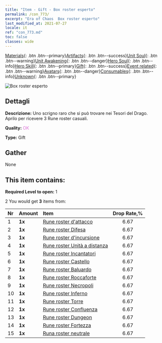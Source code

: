 ```yaml
---
title: "Item - Gift - Box roster esperto"
permalink: /con_773/
excerpt: "Era of Chaos  Box roster esperto"
last_modified_at: 2021-07-27
locale: it
ref: "con_773.md"
toc: false
classes: wide
---
```

 [Materials](/ItemsIT/){: .btn .btn--primary}[Artifacts](/ItemsIT/Artifacts/){: .btn .btn--success}[Unit Soul](/ItemsIT/UnitSoul/){: .btn .btn--warning}[Unit Awakening](/ItemsIT/UnitAwakening/){: .btn .btn--danger}[Hero Soul](/ItemsIT/HeroSoul/){: .btn .btn--info}[Hero Skill](/ItemsIT/HeroSkill/){: .btn .btn--primary}[Gift](/ItemsIT/Gift/){: .btn .btn--success}[Event related](/ItemsIT/Events/){: .btn .btn--warning}[Avatars](/ItemsIT/Avatars/){: .btn .btn--danger}[Consumables](/ItemsIT/Consumables/){: .btn .btn--info}[Unknown](/ItemsIT/Unknown/){: .btn .btn--primary}

 ![Box roster esperto](/images/t/i_tujianhezi3.png)

## Dettagli
 **Descrizione:** Uno scrigno raro che si può trovare nei Tesori del Drago. Aprilo per ricevere 3 Rune roster casuali.

 **Quality:** <span style="color: #DA70D6">OK</span>

 **Type:** Gift

## Gather

  None

## This item contains:

 **Required Level to open:** 1

 2 You would get **3** items  from:

  | Nr | Amount |     Item    | Drop Rate,% |
  |:---|:-------|:------------|:---------:|
  | 1 |  **1x** | [Rune roster d'attacco](/ItemsIT/con_734/) | 6.67 | 
  | 2 |  **1x** | [Rune roster Difesa](/ItemsIT/con_739/) | 6.67 | 
  | 3 |  **1x** | [Rune roster d'incursione](/ItemsIT/con_741/) | 6.67 | 
  | 4 |  **1x** | [Rune roster Unità a distanza](/ItemsIT/con_742/) | 6.67 | 
  | 5 |  **1x** | [Rune roster Incantatori](/ItemsIT/con_746/) | 6.67 | 
  | 6 |  **1x** | [Rune roster Castello](/ItemsIT/con_752/) | 6.67 | 
  | 7 |  **1x** | [Rune roster Baluardo](/ItemsIT/con_753/) | 6.67 | 
  | 8 |  **1x** | [Rune roster Roccaforte](/ItemsIT/con_754/) | 6.67 | 
  | 9 |  **1x** | [Rune roster Necropoli](/ItemsIT/con_755/) | 6.67 | 
  | 10 |  **1x** | [Rune roster Inferno](/ItemsIT/con_777/) | 6.67 | 
  | 11 |  **1x** | [Rune roster Torre](/ItemsIT/con_785/) | 6.67 | 
  | 12 |  **1x** | [Rune roster Confluenza](/ItemsIT/con_791/) | 6.67 | 
  | 13 |  **1x** | [Rune roster Dungeon](/ItemsIT/con_792/) | 6.67 | 
  | 14 |  **1x** | [Rune roster Fortezza](/ItemsIT/con_818/) | 6.67 | 
  | 15 |  **1x** | [Runa roster neutrale](/ItemsIT/con_869/) | 6.67 | 
